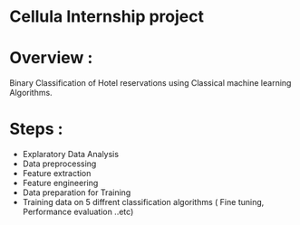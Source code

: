# Cellula Internship project

# Overview :

 Binary Classification of Hotel reservations using Classical machine learning Algorithms.

 # Steps :

 - Explaratory Data Analysis
 - Data preprocessing
 - Feature extraction
 - Feature engineering
 - Data preparation for Training
 - Training data on 5 diffrent classification algorithms ( Fine tuning, Performance evaluation ..etc)
 
